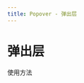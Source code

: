 ```yaml
---
title: Popover - 弹出层
---
```

# 弹出层

使用方法
<ClientOnly>
  <popover-demos></popover-demos>
</ClientOnly>
